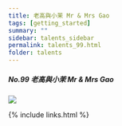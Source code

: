 ```yaml
---
title: 老高與小茉 Mr & Mrs Gao
tags: [getting_started]
summary: ""
sidebar: talents_sidebar
permalink: talents_99.html
folder: talents
---
```



##### No.99 老高與小茉 Mr & Mrs Gao

![](https://yt3.ggpht.com/ytc/AKedOLTbCtN02EVfFE-YogZWgxCbRLhByR3LD-ACoef0xg=s176-c-k-c0x00ffffff-no-rj)






{% include links.html %}
